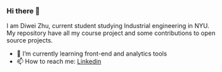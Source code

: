 ### Hi there 👋
I am Diwei Zhu, current student studying Industrial engineering in NYU.  
My repository have all my course project and some contributions to open source projects.  

- 🌱 I’m currently learning front-end and analytics tools  
- 📫 How to reach me: [Linkedin](https://www.linkedin.com/in/diwei-zhu/)


<!--
**chwdy/chwdy** is a ✨ _special_ ✨ repository because its `README.md` (this file) appears on your GitHub profile.

Here are some ideas to get you started:

- 🔭 I’m currently working on ...
- 👯 I’m looking to collaborate on ...
- 🤔 I’m looking for help with ...
- 💬 Ask me about ...
- 😄 Pronouns: ...
- ⚡ Fun fact: ...
-->

